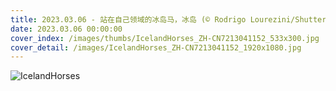 ```yaml
---
title: 2023.03.06 - 站在自己领域的冰岛马，冰岛 (© Rodrigo Lourezini/Shutterstock)
date: 2023.03.06 00:00:00
cover_index: /images/thumbs/IcelandHorses_ZH-CN7213041152_533x300.jpg
cover_detail: /images/IcelandHorses_ZH-CN7213041152_1920x1080.jpg
---
```


![IcelandHorses](/images/IcelandHorses_ZH-CN7213041152_1920x1080.jpg)
